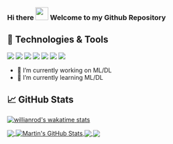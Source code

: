 ### Hi there <img src="https://raw.githubusercontent.com/milanvarghese/milanvarghese/master/wave.gif" width="30px"> Welcome to my Github Repository

## 🔧 Technologies & Tools
![](https://img.shields.io/badge/Code-Python-informational?style=flat&logo=python&logoColor=white&color=2bbc8a)
![](https://img.shields.io/badge/Tools-VSCode-informational?style=flat&logo=python&logoColor=white&color=2bbc8a)
![](https://img.shields.io/badge/Libraries-Keras-informational?style=flat&logo=python&logoColor=white&color=2bbc8a)
![](https://img.shields.io/badge/Libraries-Heroku-informational?style=flat&logo=python&logoColor=white&color=2bbc8a)
![](https://img.shields.io/badge/Libraries-Streamlit-informational?style=flat&logo=python&logoColor=white&color=2bbc8a)
![](https://img.shields.io/badge/Tools-Colabs-informational?style=flat&logo=python&logoColor=white&color=2bbc8a)
![](https://img.shields.io/badge/Tools-Jupyter-informational?style=flat&logo=python&logoColor=white&color=2bbc8a)


- 🔭 I’m currently working on ML/DL
- 🌱 I’m currently learning ML/DL

## &#x1f4c8; GitHub Stats

[![willianrod's wakatime stats](https://github-readme-stats.vercel.app/api/wakatime?username=milanvarghese)](https://github.com/anuraghazra/github-readme-stats)


<a href="https://github.com/milanvarghese/milanvarghese">
  <img align="center" src="https://github-readme-stats.vercel.app/api/top-langs/?username=milanvarghese&hide=java,html,tex&title_color=ffffff&text_color=c9cacc&icon_color=2bbc8a&bg_color=1d1f21&langs_count=3" />
</a>
<a href="https://github.com/milanvarghese/milanvarghese">
  <img align="center" src="https://github-readme-stats.vercel.app/api?username=MartinHeinz&show_icons=true&line_height=27&count_private=true&title_color=ffffff&text_color=c9cacc&icon_color=2bbc8a&bg_color=1d1f21" alt="Martin's GitHub Stats" />
</a>

<a href="https://github.com/milanvarghese/Java-Swing-MultiChat">
  <img align="center" src="https://github-readme-stats.vercel.app/api/pin/?username=milanvarghese&repo=python-project-blueprint&title_color=ffffff&text_color=c9cacc&icon_color=2bbc8a&bg_color=1d1f21" />
</a>


<a href="https://github.com/MartinHeinz/go-project-blueprint">
  <img align="center" src="https://github-readme-stats.vercel.app/api/pin/?username=milanvarghese&repo=go-project-blueprint&title_color=ffffff&text_color=c9cacc&icon_color=2bbc8a&bg_color=1d1f21" />
</a>   
